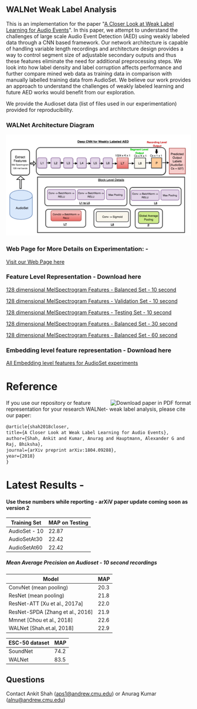 ## WALNet Weak Label Analysis


This is an implementation for the paper "[A Closer Look at Weak Label Learning for Audio Events](https://arxiv.org/abs/1804.09288)". In this paper, we attempt to understand the challenges of large scale Audio Event Detection (AED) using weakly labeled data through a CNN based framework. Our network architecture is capable of handling variable length recordings and architecture design provides a way to control segment size of adjustable secondary outputs and thus these features eliminate the need for additional preprocessing steps. We look into how label density and label corruption affects performance and further compare mined web data as training data in comparison with manually labelled training data from AudioSet. We believe our work provides an approach to understand the challenges of weakly labeled learning and future AED works would benefit from our exploration. 

We provide the Audioset data (list of files used in our experimentation) provided for reproducibility. 

### WALNet Architecture Diagram

![WALNet Architecture Diagram](https://github.com/ankitshah009/WALNet-Weak_Label_Analysis/blob/master/WALNet_Architecture_DIagram.jpg)

### Web Page for More Details on Experimentation: - 

[Visit our Web Page here](https://ankitshah009.github.io/weak_label_learning_audio)

### Feature Level Representation - Download here

[128 dimensional MelSpectrogram Features - Balanced Set - 10 second](https://drive.google.com/file/d]/11FYyEX1xHqhR0b5Meoi4vqarjsaHMfSy/view?usp=sharing)

[128 dimensional MelSpectrogram Features - Validation Set - 10 second](https://drive.google.com/file/d/11G_Ii0IPUaq0d83BdibVoj7C3cfNjI4d/view?usp=sharing)

[128 dimensional MelSpectrogram Features - Testing Set - 10 second](https://drive.google.com/file/d/11GrJrjhWT4aieVgM0HogSwXHdwBnKPhg/view?usp=sharing)

[128 dimensional MelSpectrogram Features - Balanced Set - 30 second](https://drive.google.com/file/d/11Wb61gXWqsA2LimhVw89a8UDXMdQgp6Y/view?usp=sharing)

[128 dimensional MelSpectrogram Features - Balanced Set - 60 second](https://drive.google.com/file/d/1RCiO5rAA96_pBivP5qrCRbIR5eujNuau/view?usp=sharing)

### Embedding level feature representation - Download here

[All Embedding level features for AudioSet experiments](https://drive.google.com/file/d/1RFwssy3Ftz6YpYwAAiu7-vtczwfCAtmm/view?usp=sharing)

Reference
==========

<a href="https://arxiv.org/pdf/1804.09288.pdf"><img src="https://img.shields.io/badge/download%20paper-PDF-ff69b4.svg" alt="Download paper in PDF format" title="Download paper in PDF format" align="right" /></a>

If you use our repository or feature representation for your research WALNet- weak label analysis, please cite our paper:

    
	@article{shah2018closer,
  	title={A Closer Look at Weak Label Learning for Audio Events},
  	author={Shah, Ankit and Kumar, Anurag and Hauptmann, Alexander G and Raj, Bhiksha},
  	journal={arXiv preprint arXiv:1804.09288},
  	year={2018}
	}
    

Latest Results - 
===============
#### Use these numbers while reporting - arXiV paper update coming soon as version 2


| Training Set  | MAP on Testing	 |
| ------------- | ------------- |
| AudioSet - 10 | 22.87  |
| AudioSetAt30 | 22.42 |
| AudioSetAt60 | 22.42 |

 ##### Mean Average Precision on Audioset - 10 second recordings 

  | Model | MAP |
  | ----- | ---- |
  | ConvNet (mean pooling) | 20.3 |
  | ResNet (mean pooling) |  21.8 |
  | ResNet-ATT [Xu et al., 2017a] | 22.0 |
  | ResNet-SPDA [Zhang et al., 2016] | 21.9 |
  | Mmnet [Chou et al., 2018] | 22.6 |
  | WALNet [Shah.et.al, 2018] | 22.9 |



| ESC-50 dataset  | MAP	 |
| ------------- | ------------- |
| SoundNet | 74.2  |
| WALNet | 83.5 |

    
## Questions

Contact Ankit Shah (aps1@andrew.cmu.edu) or Anurag Kumar (alnu@andrew.cmu.edu)
